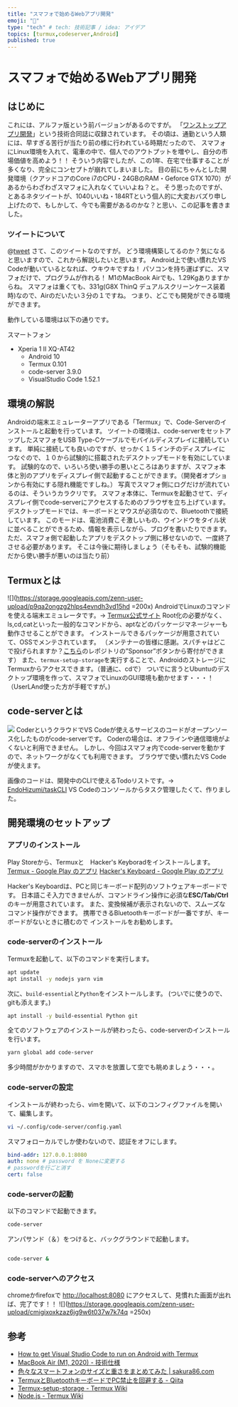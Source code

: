 ```yaml
---
title: "スマフォで始めるWebアプリ開発"
emoji: "📱"
type: "tech" # tech: 技術記事 / idea: アイデア
topics: [turmux,codeserver,Android]
published: true
---
```


# スマフォで始めるWebアプリ開発

## はじめに

これには、アルファ版という前バージョンがあるのですが。
「[ワンストップアプリ開発](https://booth.pm/ja/items/1733776)」という技術合同誌に収録されています。
その頃は、通勤という人類には、早すぎる苦行が当たり前の様に行われている時期だったので、
スマフォにLinux環境を入れて、電車の中で、個人でのアウトプットを増やし、自分の市場価値を高めよう！！
そういう内容でしたが、この1年、在宅で仕事することが多くなり、完全にコンセプトが崩れてしまいました。
目の前にちゃんとした開発環境（クアッドコアのCore i7のCPU・24GBのRAM・Geforce GTX 1070）があるからわざわざスマフォに入れなくていいよね？と。
そう思ったのですが、とあるネタツイートが、1040いいね・184RTという個人的に大変おバズり申し上げたので、もしかして、今でも需要があるのかな？と思い、この記事を書きました。

### ツイートについて

@[tweet](https://twitter.com/endo_hizumi/status/1365981276348452868?s=21)
さて、このツイートなのですが。
どう環境構築してるのか？気になると思いますので、これから解説したいと思います。
Android上で使い慣れたVS Codeが動いているとなれば、ウキウキですね！
パソコンを持ち運ばずに、スマフォだけで、プログラムが作れる！
M1のMacBook Airでも、1.29Kgありますからね。
スマフォは重くても、331g(G8X ThinQ デュアルスクリーンケース装着時)なので、Airのだいたい３分の１ですね。
つまり、どこでも開発ができる環境ができます。

動作している環境は以下の通りです。

スマートフォン

- Xperia 1 II XQ-AT42
  - Android 10
  - Termux 0.101
  - code-server 3.9.0
  - VisualStudio Code 1.52.1

## 環境の解説

Androidの端末エミュレーターアプリである「Termux」で、Code-Serverのインストールと起動を行っています。
ツイートの環境は、code-serverをセットアップしたスマフォをUSB Type-Cケーブルでモバイルディスプレイに接続しています。
単純に接続しても良いのですが、せっかく１５インチのディスプレイにつなぐので、１０から試験的に搭載されたデスクトップモードを有効にしています。
試験的なので、いろいろ使い勝手の悪いところはありますが、スマフォ本体と別のアプリをディスプレイ側で起動することができます。（開発者オプションから有効にする隠れ機能ですしね。）
写真でスマフォ側にログだけが流れているのは、そういうカラクリです。
スマフォ本体に、Termuxを起動させて、ディスプレイ側でcode-serverにアクセスするためのブラウザを立ち上げています。
デスクトップモードでは、キーボードとマウスが必須なので、Bluetoothで接続しています。
このモードは、電池消費こそ激しいもの、ウインドウをタイル状に並べることができるため、情報を表示しながら、ブログを書いたりできます。
ただ、スマフォ側で起動したアプリをデスクトップ側に移せないので、一度終了させる必要があります。
そこは今後に期待しましょう（そもそも、試験的機能だから使い勝手が悪いのは当たり前）

## Termuxとは

![](https://storage.googleapis.com/zenn-user-upload/p9qa2ongzg2hlps4evndh3vd15hd =200x)
AndroidでLinuxのコマンドを使える端末エミュレータです。-> [Termux公式サイト](https://termux.com/)
Root化の必要がなく、ls,cd,catといった一般的なコマンドから、aptなどのパッケージマネージャーも動作させることができます。
インストールできるパッケージが用意されていて、OSSでメンテされています。
（メンテナーの皆様に感謝。スパチャはどこで投げられますか？[こちら](https://github.com/termux/termux-packages/tree/master/packages)のレポジトリの”Sponsor”ボタンから寄付ができます）
また、`termux-setup-storage`を実行することで、AndroidのストレージにTermuxからアクセスできます。（普通に、cdで）
ついでに言うとUbuntuのデスクトップ環境を作って、スマフォでLinuxのGUI環境も動かせます・・・！（UserLAnd使った方が手軽ですが。)

## code-serverとは

![](https://storage.googleapis.com/zenn-user-upload/8tzm1rjc3147hk144uf6lj7ta8cj)
CoderというクラウドでVS Codeが使えるサービスのコードがオープンソース化したものがcode-serverです。
Coderの場合は、オフラインや通信環境がよくないと利用できません。
しかし、今回はスマフォ内でcode-serverを動かすので、ネットワークがなくても利用できます。
ブラウザで使い慣れたVS Codeが使えます。

画像のコードは、開発中のCLIで使えるTodoリストです。-> [EndoHizumi/taskCLI](https://github.com/EndoHizumi/taskCLI)
VS Codeのコンソールからタスク管理したくて、作りました。

## 開発環境のセットアップ

### アプリのインストール

Play Storeから、Termuxと　Hacker's Keyboradをインストールします。
[Termux - Google Play のアプリ](https://play.google.com/store/apps/details?id=com.termux&hl=ja&gl=US)
[Hacker&#39;s Keyboard - Google Play のアプリ](https://play.google.com/store/apps/details?id=org.pocketworkstation.pckeyboard&hl=ja&gl=US)

Hacker's Keyboardは、PCと同じキーボード配列のソフトウェアキーボードです。
日本語こそ入力できませんが、コマンドライン操作に必須な**ESC/Tab/Ctrl**のキーが用意されています。
また、変換候補が表示されないので、スムーズなコマンド操作ができます。
携帯できるBluetoothキーボードが一番ですが、キーボードがないときに積むので
インストールをお勧めします。

### code-serverのインストール

Termuxを起動して、以下のコマンドを実行します。

```bash
apt update
apt install -y nodejs yarn vim
```

次に、`build-essential`と`Python`をインストールします。
(ついでに使うので、gitも添えます。)

```bash
apt install -y build-essential Python git
```

全てのソフトウェアのインストールが終わったら、code-serverのインストールを行います。

```bash
yarn global add code-server
```

多少時間がかかりますので、スマホを放置して空でも眺めましょう・・・。

### code-serverの設定

インストールが終わったら、vimを開いて、以下のコンフィグファイルを開いて、編集します。
```bash
vi ~/.config/code-server/config.yaml
```

スマフォローカルでしか使わないので、認証をオフにします。

```yaml
bind-addr: 127.0.0.1:8080
auth: none # password を Noneに変更する
# passwordを行ごと消す
cert: false
```

### code-serverの起動

以下のコマンドで起動できます。

```bash
code-server 
```

アンパサンド（＆）をつけると、バックグラウンドで起動します。

```bash

code-server &

```

### code-serverへのアクセス

chromeかfirefoxで [http://localhost:8080](http://localhost:8080) にアクセスして、見慣れた画面が出れば、完了です！！
![](https://storage.googleapis.com/zenn-user-upload/cmigixoxkzaz6jg9w6t037w7k74q =250x)

## 参考

- [How to get Visual Studio Code to run on Android with Termux](https://dev.to/codeledger/how-to-get-visual-studio-code-to-run-in-termux-on-android-405j)
- [MacBook Air (M1, 2020) - 技術仕様](https://support.apple.com/kb/SP825?locale=ja_JP)
- [色々なスマートフォンのサイズと重さをまとめてみた | sakura86.com](https://sakura86.com/smartphone-size-summary/#toc_id_2)
- [TermuxとBluetoothキーボードでPC禁止を回避する - Qiita](https://qiita.com/bluepost59/items/657ef9c198bd43cf59dd)
- [Termux-setup-storage - Termux Wiki](https://wiki.termux.com/wiki/Termux-setup-storage)
- [Node.js - Termux Wiki](https://wiki.termux.com/index.php?title=Node.js)